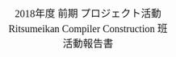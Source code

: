 <html>
<head>
  <meta charset="utf-8">
  <title>コンパイラ班 活動報告書</title>
  <style>
  #cover {
    position: absolute;
    display: flex;
    align-items: center;
    justify-content: center;
    top: 10px;
    left: 10px;
    width: 700px;
    height: 1000px;
    text-align: center;
    line-height: 30px;
    font-family: 'Source Code Pro', 'ヒラギノ';
    font-size: 20px;
  }
  </style>
</head>
<body>
  <div id="cover">
    <p>2018年度 前期 プロジェクト活動<br>Ritsumeikan Compiler Construction 班<br>活動報告書</p>
  </div>
</body>
<html>
